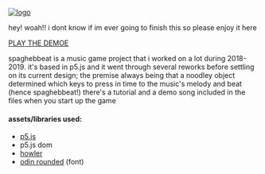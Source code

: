 [![logo](https://i.gyazo.com/b0c630b91a0be35e7539bd19cd3bff21.png)](https://electr1ca.github.io/spaghebbeat/)

hey! woah!! i dont know if im ever going to finish this so please enjoy it here

[PLAY THE DEMOE](https://electr1ca.github.io/spaghebbeat/)

spaghebbeat is a music game project that i worked on a lot during 2018-2019. it's based in p5.js and it went through several reworks before settling on its current design; the premise always being that a noodley object determined which keys to press in time to the music's melody and beat (hence spaghebbeat!) there's a tutorial and a demo song included in the files when you start up the game

#### assets/libraries used:
* [p5.js](https://p5js.org/)
* p5.js dom
* [howler](https://howlerjs.com/)
* [odin rounded](https://www.dafont.com/odin-rounded.font) (font)

